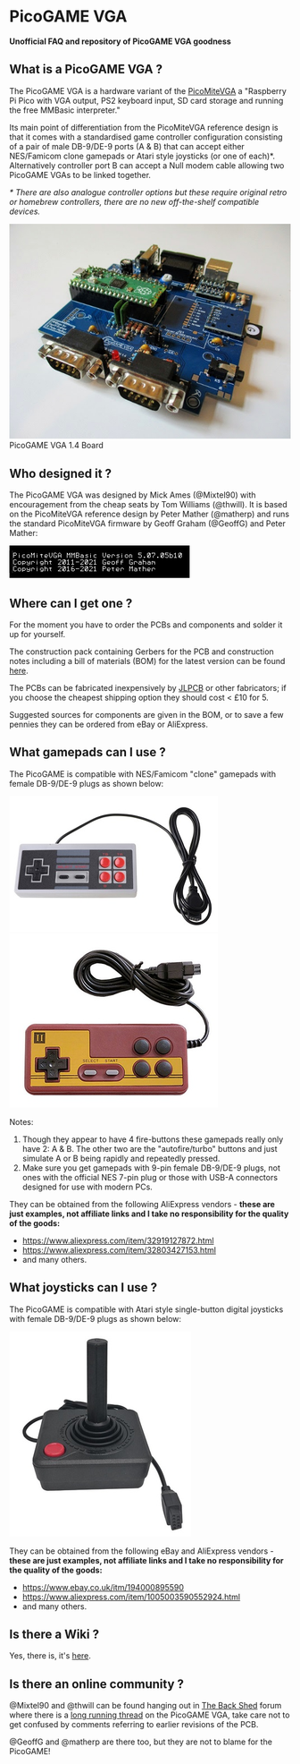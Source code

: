 # PicoGAME VGA
**Unofficial FAQ and repository of PicoGAME VGA goodness**

## What is a PicoGAME VGA ?

The PicoGAME VGA is a hardware variant of the [PicoMiteVGA](https://geoffg.net/picomitevga.html) a "Raspberry Pi Pico with VGA output, PS2 keyboard input, SD card storage and running the free MMBasic interpreter."

Its main point of differentiation from the PicoMiteVGA reference design is that it comes with a standardised game controller configuration consisting of a pair of male DB-9/DE-9 ports (A & B) that can accept either NES/Famicom clone gamepads or Atari style joysticks (or one of each)*. Alternatively controller port B can accept a Null modem cable allowing two PicoGAME VGAs to be linked together.

*\* There are also analogue controller options but these require original retro or homebrew controllers, there are no new off-the-shelf compatible devices.*

![PicoGAME VGA 1.4 Board](images/pico-game-vga-1-4.jpg)<br/>
PicoGAME VGA 1.4 Board

## Who designed it ?

The PicoGAME VGA was designed by Mick Ames (@Mixtel90) with encouragement from the cheap seats by Tom Williams (@thwill). It is based on the PicoMiteVGA reference design by Peter Mather (@matherp) and runs the standard PicoMiteVGA firmware by Geoff Graham (@GeoffG) and Peter Mather:

 ![PicoMite VGA Splash](images/picomite-vga-splash.jpg)

## Where can I get one ?

For the moment you have to order the PCBs and components and solder it up for yourself.
  
The construction pack containing Gerbers for the PCB and construction notes including a bill of materials (BOM) for the latest version can be found [here](hardware/v14a).

The PCBs can be fabricated inexpensively by [JLPCB](https://jlcpcb.com/) or other fabricators; if you choose the cheapest shipping option they should cost < £10 for 5.

Suggested sources for components are given in the BOM, or to save a few pennies they can be ordered from eBay or AliExpress.

## What gamepads can I use ?

The PicoGAME is compatible with NES/Famicom "clone" gamepads with female DB-9/DE-9 plugs as shown below:
  
![Gamepad 1](images/gamepad1.jpg)
![Gamepad 2](images/gamepad2.jpg)

Notes:
 1. Though they appear to have 4 fire-buttons these gamepads really only have 2: A & B. The other two are the "autofire/turbo" buttons and just simulate A or B being rapidly and repeatedly pressed.
 2. Make sure you get gamepads with 9-pin female DB-9/DE-9 plugs, not ones with the official NES 7-pin plug or those with USB-A connectors designed for use with modern PCs.

They can be obtained from the following AliExpress vendors - **these are just examples, not affiliate links and I take no responsibility for the quality of the goods:**

 - https://www.aliexpress.com/item/32919127872.html
 - https://www.aliexpress.com/item/32803427153.html
 - and many others.

## What joysticks can I use ?

The PicoGAME is compatible with Atari style single-button digital joysticks with female DB-9/DE-9 plugs as shown below:
  
![Atari Joystick](images/joystick.jpg)

They can be obtained from the following eBay and AliExpress vendors - **these are just examples, not affiliate links and I take no responsibility for the quality of the goods:**

 - https://www.ebay.co.uk/itm/194000895590
 - https://www.aliexpress.com/item/1005003590552924.html
 - and many others.

## Is there a Wiki ?
  
Yes, there is, it's [here](https://github.com/thwill1000/pico-game-vga/wiki).

## Is there an online community ?

@Mixtel90 and @thwill can be found hanging out in [The Back Shed](https://www.thebackshed.com/forum/ViewForum.php?FID=16) forum where there is a [long running thread](https://www.thebackshed.com/forum/ViewTopic.php?FID=16&TID=14670) on the PicoGAME VGA, take care not to get confused by comments referring to earlier revisions of the PCB.

@GeoffG and @matherp are there too, but they are not to blame for the PicoGAME!
